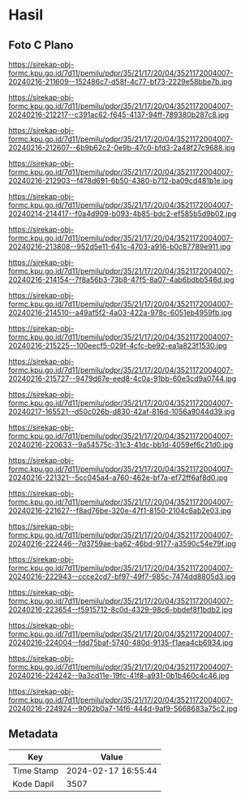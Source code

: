 # Hasil

## Foto C Plano

https://sirekap-obj-formc.kpu.go.id/7d11/pemilu/pdpr/35/21/17/20/04/3521172004007-20240216-211609--152486c7-d58f-4c77-bf73-2229e58bbe7b.jpg

https://sirekap-obj-formc.kpu.go.id/7d11/pemilu/pdpr/35/21/17/20/04/3521172004007-20240216-212217--c391ac62-f645-4137-94ff-789380b287c8.jpg

https://sirekap-obj-formc.kpu.go.id/7d11/pemilu/pdpr/35/21/17/20/04/3521172004007-20240216-212607--6b9b62c2-0e9b-47c0-bfd3-2a48f27c9688.jpg

https://sirekap-obj-formc.kpu.go.id/7d11/pemilu/pdpr/35/21/17/20/04/3521172004007-20240216-212903--f478d691-6b50-4380-b712-ba09cd481b1e.jpg

https://sirekap-obj-formc.kpu.go.id/7d11/pemilu/pdpr/35/21/17/20/04/3521172004007-20240214-214417--f0a4d909-b093-4b85-bdc2-ef585b5d9b02.jpg

https://sirekap-obj-formc.kpu.go.id/7d11/pemilu/pdpr/35/21/17/20/04/3521172004007-20240216-213808--952d5e11-641c-4703-a916-b0c87789e911.jpg

https://sirekap-obj-formc.kpu.go.id/7d11/pemilu/pdpr/35/21/17/20/04/3521172004007-20240216-214154--7f8a56b3-73b8-47f5-8a07-4ab6bdbb546d.jpg

https://sirekap-obj-formc.kpu.go.id/7d11/pemilu/pdpr/35/21/17/20/04/3521172004007-20240216-214510--a49af5f2-4a03-422a-978c-6051eb4959fb.jpg

https://sirekap-obj-formc.kpu.go.id/7d11/pemilu/pdpr/35/21/17/20/04/3521172004007-20240216-215225--100eecf5-029f-4cfc-be92-ea1a823f1530.jpg

https://sirekap-obj-formc.kpu.go.id/7d11/pemilu/pdpr/35/21/17/20/04/3521172004007-20240216-215727--9479d67e-eed8-4c0a-91bb-60e3cd9a0744.jpg

https://sirekap-obj-formc.kpu.go.id/7d11/pemilu/pdpr/35/21/17/20/04/3521172004007-20240217-165521--d50c026b-d830-42af-816d-1056a9044d39.jpg

https://sirekap-obj-formc.kpu.go.id/7d11/pemilu/pdpr/35/21/17/20/04/3521172004007-20240216-220633--9a54575c-31c3-41dc-bb1d-4059ef6c21d0.jpg

https://sirekap-obj-formc.kpu.go.id/7d11/pemilu/pdpr/35/21/17/20/04/3521172004007-20240216-221321--5cc045a4-a760-462e-bf7a-ef72ff6af8d0.jpg

https://sirekap-obj-formc.kpu.go.id/7d11/pemilu/pdpr/35/21/17/20/04/3521172004007-20240216-221627--f8ad76be-320e-47f1-8150-2104c6ab2e03.jpg

https://sirekap-obj-formc.kpu.go.id/7d11/pemilu/pdpr/35/21/17/20/04/3521172004007-20240216-222446--7d3759ae-ba62-46bd-9177-a3590c54e79f.jpg

https://sirekap-obj-formc.kpu.go.id/7d11/pemilu/pdpr/35/21/17/20/04/3521172004007-20240216-222943--ccce2cd7-bf97-49f7-985c-7474dd8805d3.jpg

https://sirekap-obj-formc.kpu.go.id/7d11/pemilu/pdpr/35/21/17/20/04/3521172004007-20240216-223654--f5915712-8c0d-4329-98c6-bbdef8f1bdb2.jpg

https://sirekap-obj-formc.kpu.go.id/7d11/pemilu/pdpr/35/21/17/20/04/3521172004007-20240216-224004--fdd75baf-5740-480d-9135-f1aea4cb6934.jpg

https://sirekap-obj-formc.kpu.go.id/7d11/pemilu/pdpr/35/21/17/20/04/3521172004007-20240216-224242--9a3cd11e-19fc-41f8-a931-0b1b460c4c46.jpg

https://sirekap-obj-formc.kpu.go.id/7d11/pemilu/pdpr/35/21/17/20/04/3521172004007-20240216-224924--9062b0a7-14f6-444d-9af9-5668683a75c2.jpg


## Metadata

| Key        | Value               |
| ---------- | ------------------- |
| Time Stamp | 2024-02-17 16:55:44 |
| Kode Dapil | 3507                |




